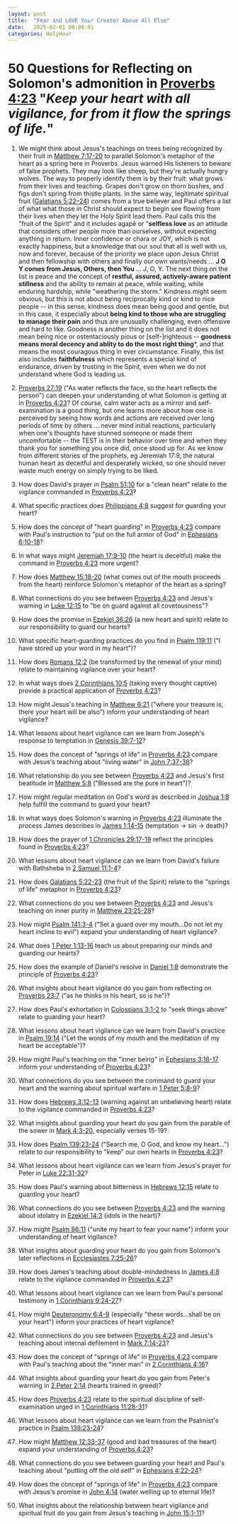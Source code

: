 ```yaml
---
layout: post
title:  "Fear and LOVE Your Creator Above All Else"
date:   2025-02-01 00:00:01
categories: HolyHour
---
```

# 50 Questions for Reflecting on Solomon's admonition in [Proverbs 4:23](https://www.bibleref.com/Proverbs/4/Proverbs-4-23.html) "*Keep your heart with all vigilance, for from it flow the springs of life.*" 

1. We might think about Jesus's teachings on trees being recognized by their fruit in [Matthew 7:17-20](https://www.bibleref.com/Matthew/7/Matthew-7-17.html) to parallel Solomon's metaphor of the heart as a spring here in Proverbs. Jesus warned His listeners to beware of false prophets. They may look like sheep, but they're actually hungry wolves. The way to properly identify them is by their fruit: what grows from their lives and teaching. Grapes don't grow on thorn bushes, and figs don't spring from thistle plants. In the same way, legitimate spiritual fruit ([Galatians 5:22–24](https://www.bibleref.com/Galatians/5/Galatians-5-22.html)) comes from a true believer and Paul offers a list of what what those in Christ should expect to begin see flowing from their lives when they let the Holy Spirit lead them. Paul calls this the "fruit of the Spirit" and it includes agapē or "**selfless love** as an attitude that considers other people more than ourselves, without expecting anything in return. Inner confidence or chara or JOY, which is not exactly happiness, but a knowledge that our soul that all is well with us, now and forever, because of the priority we place upon Jesus Christ and then fellowship with others and finally our own wants/needs ... **J O Y comes from Jesus, Others, then You** ... J, O, Y. The next thing on the list is peace and the concept of **restful, assured, actively-aware patient stillness** and the ability to remain at peace, while waiting, while enduring hardship, while "weathering the storm." Kindness might seem obvious, but this is not about being reciprocally kind or kind to nice people -- in this sense, kindness does mean being good and gentle, but in this case, it especially about **being kind to those who are struggling to manage their pain** and thus are unusually challenging, even offensive and hard to like. Goodness is another thing on the list and it does not mean being nice or ostentaciously pious or [self-]righteous -- **goodness means moral decency and ablity to do the most right thing***, and that means the most couragous thing in ever circumstance. Finally, this list also includes **faithfulness** which represents a special kind of endurance, driven by trusting in the Spirit, even when we do not understand where God is leading us. 

2. [Proverbs 27:19](https://www.bibleref.com/Proverbs/27/Proverbs-27-19.html) ("As water reflects the face, so the heart reflects the person") can deepen your understanding of what Solomon is getting at in [Proverbs 4:23](https://www.bibleref.com/Proverbs/4/Proverbs-4-23.html)? Of course, calm water acts as a mirror and self-examination is a good thing, but one learns more about how one is perceived by seeing how words and actions are received over long periods of time by others ... never mind initial reactions, particularly when one's thoughts have stunned someone or made them  uncomfortable -- the TEST is in their behavior over time and when they thank you for something you once did, once stood up for. As we know from different stories of the prophets, eg Jeremiah 17:9, the natural human heart as deceitful and desperately wicked, so one should never waste much energy on simply trying to be liked.

3. How does David's prayer in [Psalm 51:10](https://www.bibleref.com/Psalms/51/Psalm-51-10.html) for a "clean heart" relate to the vigilance commanded in [Proverbs 4:23](https://www.bibleref.com/Proverbs/4/Proverbs-4-23.html)?

4. What specific practices does [Philippians 4:8](https://www.bibleref.com/Philippians/4/Philippians-4-8.html) suggest for guarding your heart?

5. How does the concept of "heart guarding" in [Proverbs 4:23](https://www.bibleref.com/Proverbs/4/Proverbs-4-23.html) compare with Paul's instruction to "put on the full armor of God" in [Ephesians 6:10-18](https://www.bibleref.com/Ephesians/6/Ephesians-6-10.html)?

6. In what ways might [Jeremiah 17:9-10](https://www.bibleref.com/Jeremiah/17/Jeremiah-17-9.html) (the heart is deceitful) make the command in [Proverbs 4:23](https://www.bibleref.com/Proverbs/4/Proverbs-4-23.html) more urgent?

7. How does [Matthew 15:18-20](https://www.bibleref.com/Matthew/15/Matthew-15-18.html) (what comes out of the mouth proceeds from the heart) reinforce Solomon's metaphor of the heart as a spring?

8. What connections do you see between [Proverbs 4:23](https://www.bibleref.com/Proverbs/4/Proverbs-4-23.html) and Jesus's warning in [Luke 12:15](https://www.bibleref.com/Luke/12/Luke-12-15.html) to "be on guard against all covetousness"?

9. How does the promise in [Ezekiel 36:26](https://www.bibleref.com/Ezekiel/36/Ezekiel-36-26.html) (a new heart and spirit) relate to our responsibility to guard our hearts?

10. What specific heart-guarding practices do you find in [Psalm 119:11](https://www.bibleref.com/Psalms/119/Psalm-119-11.html) ("I have stored up your word in my heart")?

11. How does [Romans 12:2](https://www.bibleref.com/Romans/12/Romans-12-2.html) (be transformed by the renewal of your mind) relate to maintaining vigilance over your heart?

12. In what ways does [2 Corinthians 10:5](https://www.bibleref.com/2-Corinthians/10/2-Corinthians-10-5.html) (taking every thought captive) provide a practical application of [Proverbs 4:23](https://www.bibleref.com/Proverbs/4/Proverbs-4-23.html)?

13. How might Jesus's teaching in [Matthew 6:21](https://www.bibleref.com/Matthew/6/Matthew-6-21.html) ("where your treasure is, there your heart will be also") inform your understanding of heart vigilance?

14. What lessons about heart vigilance can we learn from Joseph's response to temptation in [Genesis 39:7-12](https://www.bibleref.com/Genesis/39/Genesis-39-7.html)?

15. How does the concept of "springs of life" in [Proverbs 4:23](https://www.bibleref.com/Proverbs/4/Proverbs-4-23.html) compare with Jesus's teaching about "living water" in [John 7:37-38](https://www.bibleref.com/John/7/John-7-37.html)?

16. What relationship do you see between [Proverbs 4:23](https://www.bibleref.com/Proverbs/4/Proverbs-4-23.html) and Jesus's first beatitude in [Matthew 5:8](https://www.bibleref.com/Matthew/5/Matthew-5-8.html) ("Blessed are the pure in heart")?

17. How might regular meditation on God's word as described in [Joshua 1:8](https://www.bibleref.com/Joshua/1/Joshua-1-8.html) help fulfill the command to guard your heart?

18. In what ways does Solomon's warning in [Proverbs 4:23](https://www.bibleref.com/Proverbs/4/Proverbs-4-23.html) illuminate the process James describes in [James 1:14-15](https://www.bibleref.com/James/1/James-1-14.html) (temptation → sin → death)?

19. How does the prayer of [1 Chronicles 29:17-19](https://www.bibleref.com/1-Chronicles/29/1-Chronicles-29-17.html) reflect the principles found in [Proverbs 4:23](https://www.bibleref.com/Proverbs/4/Proverbs-4-23.html)?

20. What lessons about heart vigilance can we learn from David's failure with Bathsheba in [2 Samuel 11:1-4](https://www.bibleref.com/2-Samuel/11/2-Samuel-11-1.html)?

21. How does [Galatians 5:22-23](https://www.bibleref.com/Galatians/5/Galatians-5-22.html) (the fruit of the Spirit) relate to the "springs of life" metaphor in [Proverbs 4:23](https://www.bibleref.com/Proverbs/4/Proverbs-4-23.html)?

22. What connections do you see between [Proverbs 4:23](https://www.bibleref.com/Proverbs/4/Proverbs-4-23.html) and Jesus's teaching on inner purity in [Matthew 23:25-28](https://www.bibleref.com/Matthew/23/Matthew-23-25.html)?

23. How might [Psalm 141:3-4](https://www.bibleref.com/Psalms/141/Psalm-141-3.html) ("Set a guard over my mouth...Do not let my heart incline to evil") expand your understanding of heart vigilance?

24. What does [1 Peter 1:13-16](https://www.bibleref.com/1-Peter/1/1-Peter-1-13.html) teach us about preparing our minds and guarding our hearts?

25. How does the example of Daniel's resolve in [Daniel 1:8](https://www.bibleref.com/Daniel/1/Daniel-1-8.html) demonstrate the principle of [Proverbs 4:23](https://www.bibleref.com/Proverbs/4/Proverbs-4-23.html)?

26. What insights about heart vigilance do you gain from reflecting on [Proverbs 23:7](https://www.bibleref.com/Proverbs/23/Proverbs-23-7.html) ("as he thinks in his heart, so is he")?

27. How does Paul's exhortation in [Colossians 3:1-2](https://www.bibleref.com/Colossians/3/Colossians-3-1.html) to "seek things above" relate to guarding your heart?

28. What lessons about heart vigilance can we learn from David's practice in [Psalm 19:14](https://www.bibleref.com/Psalms/19/Psalm-19-14.html) ("Let the words of my mouth and the meditation of my heart be acceptable")?

29. How might Paul's teaching on the "inner being" in [Ephesians 3:16-17](https://www.bibleref.com/Ephesians/3/Ephesians-3-16.html) inform your understanding of [Proverbs 4:23](https://www.bibleref.com/Proverbs/4/Proverbs-4-23.html)?

30. What connections do you see between the command to guard your heart and the warning about spiritual warfare in [1 Peter 5:8-9](https://www.bibleref.com/1-Peter/5/1-Peter-5-8.html)?

31. How does [Hebrews 3:12-13](https://www.bibleref.com/Hebrews/3/Hebrews-3-12.html) (warning against an unbelieving heart) relate to the vigilance commanded in [Proverbs 4:23](https://www.bibleref.com/Proverbs/4/Proverbs-4-23.html)?

32. What insights about guarding your heart do you gain from the parable of the sower in [Mark 4:3-20](https://www.bibleref.com/Mark/4/Mark-4-3.html), especially verses 15-19?

33. How does [Psalm 139:23-24](https://www.bibleref.com/Psalms/139/Psalm-139-23.html) ("Search me, O God, and know my heart...") relate to our responsibility to "keep" our own hearts in [Proverbs 4:23](https://www.bibleref.com/Proverbs/4/Proverbs-4-23.html)?

34. What lessons about heart vigilance can we learn from Jesus's prayer for Peter in [Luke 22:31-32](https://www.bibleref.com/Luke/22/Luke-22-31.html)?

35. How does Paul's warning about bitterness in [Hebrews 12:15](https://www.bibleref.com/Hebrews/12/Hebrews-12-15.html) relate to guarding your heart?

36. What connections do you see between [Proverbs 4:23](https://www.bibleref.com/Proverbs/4/Proverbs-4-23.html) and the warning about idolatry in [Ezekiel 14:3](https://www.bibleref.com/Ezekiel/14/Ezekiel-14-3.html) (idols in the heart)?

37. How might [Psalm 86:11](https://www.bibleref.com/Psalms/86/Psalm-86-11.html) ("unite my heart to fear your name") inform your understanding of heart vigilance?

38. What insights about guarding your heart do you gain from Solomon's later reflections in [Ecclesiastes 7:25-26](https://www.bibleref.com/Ecclesiastes/7/Ecclesiastes-7-25.html)?

39. How does James's teaching about double-mindedness in [James 4:8](https://www.bibleref.com/James/4/James-4-8.html) relate to the vigilance commanded in [Proverbs 4:23](https://www.bibleref.com/Proverbs/4/Proverbs-4-23.html)?

40. What lessons about heart vigilance can we learn from Paul's personal testimony in [1 Corinthians 9:24-27](https://www.bibleref.com/1-Corinthians/9/1-Corinthians-9-24.html)?

41. How might [Deuteronomy 6:4-9](https://www.bibleref.com/Deuteronomy/6/Deuteronomy-6-4.html) (especially "these words...shall be on your heart") inform your practices of heart vigilance?

42. What connections do you see between [Proverbs 4:23](https://www.bibleref.com/Proverbs/4/Proverbs-4-23.html) and Jesus's teaching about internal defilement in [Mark 7:14-23](https://www.bibleref.com/Mark/7/Mark-7-14.html)?

43. How does the concept of "springs of life" in [Proverbs 4:23](https://www.bibleref.com/Proverbs/4/Proverbs-4-23.html) compare with Paul's teaching about the "inner man" in [2 Corinthians 4:16](https://www.bibleref.com/2-Corinthians/4/2-Corinthians-4-16.html)?

44. What insights about guarding your heart do you gain from Peter's warning in [2 Peter 2:14](https://www.bibleref.com/2-Peter/2/2-Peter-2-14.html) (hearts trained in greed)?

45. How does [Proverbs 4:23](https://www.bibleref.com/Proverbs/4/Proverbs-4-23.html) relate to the spiritual discipline of self-examination urged in [1 Corinthians 11:28-31](https://www.bibleref.com/1-Corinthians/11/1-Corinthians-11-28.html)?

46. What lessons about heart vigilance can we learn from the Psalmist's practice in [Psalm 139:23-24](https://www.bibleref.com/Psalms/139/Psalm-139-23.html)?

47. How might [Matthew 12:33-37](https://www.bibleref.com/Matthew/12/Matthew-12-33.html) (good and bad treasures of the heart) expand your understanding of [Proverbs 4:23](https://www.bibleref.com/Proverbs/4/Proverbs-4-23.html)?

48. What connections do you see between guarding your heart and Paul's teaching about "putting off the old self" in [Ephesians 4:22-24](https://www.bibleref.com/Ephesians/4/Ephesians-4-22.html)?

49. How does the concept of "springs of life" in [Proverbs 4:23](https://www.bibleref.com/Proverbs/4/Proverbs-4-23.html) compare with Jesus's promise in [John 4:14](https://www.bibleref.com/John/4/John-4-14.html) (water welling up to eternal life)?

50. What insights about the relationship between heart vigilance and spiritual fruit do you gain from Jesus's teaching in [John 15:1-11](https://www.bibleref.com/John/15/John-15-1.html)?